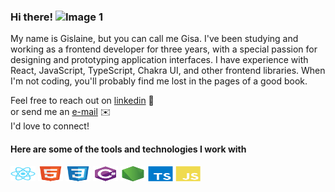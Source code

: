 

### Hi there! <img src="https://github.com/user-attachments/assets/38d66daa-5ae0-4024-85a0-b570cff0bb1d" alt="Image 1" style='width: 24%'/>
  
My name is Gislaine, but you can call me Gisa. I've been studying and working as a frontend developer for three years, with a special passion for designing and prototyping application interfaces. I have experience with React, JavaScript, TypeScript, Chakra UI, and other frontend libraries. When I'm not coding, you'll probably find me lost in the pages of a good book.

<div>
  Feel free to reach out on <a href="https://www.linkedin.com/in/gislaine-amaro-315841224" target="_blank">linkedin</a> 🔗
  <br/> or send me an <a href = "mailto:gislaineamaro013@gmail.com">e-mail</a> ✉️ <br/>
  I'd love to connect!
</div>
 

#### Here are some of the tools and technologies I work with

<div style="display: inline_block">
  <img align="center" alt="ReactJS or React Native" height="24" width="40" src="https://raw.githubusercontent.com/devicons/devicon/master/icons/react/react-original.svg">
  <img align="center" alt="HTML" height="24" width="40" src="https://raw.githubusercontent.com/devicons/devicon/master/icons/html5/html5-original.svg">
  <img align="center" alt="CSS" height="24" width="40" src="https://raw.githubusercontent.com/devicons/devicon/master/icons/css3/css3-original.svg">
  <img align="center" alt="CSharp" height="24" width="40" src="https://raw.githubusercontent.com/devicons/devicon/master/icons/csharp/csharp-original.svg">
  <img align="center" alt="Node" height="24" width="40" src="https://raw.githubusercontent.com/devicons/devicon/master/icons/nodejs/nodejs-original.svg">
  <img align="center" alt="TypeScript" height="24" width="40" src="https://raw.githubusercontent.com/devicons/devicon/master/icons/typescript/typescript-original.svg">
  <img align="center" alt="Javascript" height="24" width="40" src="https://raw.githubusercontent.com/devicons/devicon/master/icons/javascript/javascript-plain.svg">
</div> 
